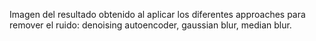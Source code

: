 Imagen del resultado obtenido al aplicar los diferentes approaches para remover el ruido: denoising autoencoder, gaussian blur, median blur.
